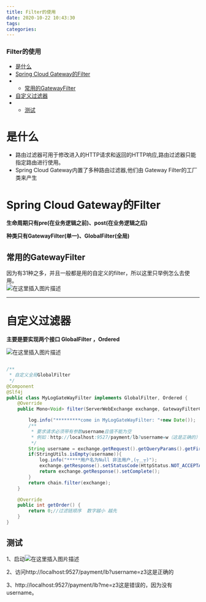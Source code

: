 ```yaml
---
title: Filter的使用
date: 2020-10-22 10:43:30
tags: 
categories: 
---
```


<!--more-->

### Filter的使用

- [是什么](#_2)
- [Spring Cloud Gateway的Filter](#Spring_Cloud_GatewayFilter_6)
- - [常用的GatewayFilter](#GatewayFilter_15)
- [自定义过滤器](#_21)
- - [测试](#_61)

# 是什么

- 路由过滤器可用于修改进入的HTTP请求和返回的HTTP响应,路由过滤器只能指定路由进行使用。
- Spring Cloud Gateway内置了多种路由过滤器,他们由 Gateway Filter的工厂类来产生

# Spring Cloud Gateway的Filter

**生命周期只有pre\(在业务逻辑之前\)、post\(在业务逻辑之后\)**

**种类只有GatewayFilter\(单一\)、GlobalFilter\(全局\)**

## 常用的GatewayFilter

因为有31种之多，并且一般都是用的自定义的filter，所以这里只举例怎么去使用。  
![在这里插入图片描述](https://img-blog.csdnimg.cn/2020102210400883.png?x-oss-process=image/watermark,type_ZmFuZ3poZW5naGVpdGk,shadow_10,text_aHR0cHM6Ly9ibG9nLmNzZG4ubmV0L3FxXzIxMDQwNTU5,size_16,color_FFFFFF,t_70#pic_center)

---

# 自定义过滤器

**主要是要实现两个接口 GlobalFilter ，Ordered**

![在这里插入图片描述](https://img-blog.csdnimg.cn/20201022104117714.png?x-oss-process=image/watermark,type_ZmFuZ3poZW5naGVpdGk,shadow_10,text_aHR0cHM6Ly9ibG9nLmNzZG4ubmV0L3FxXzIxMDQwNTU5,size_16,color_FFFFFF,t_70#pic_center)

```java

/**
 * 自定义全局GlobalFilter
 */
@Component
@Slf4j
public class MyLogGateWayFilter implements GlobalFilter, Ordered {
    @Override
    public Mono<Void> filter(ServerWebExchange exchange, GatewayFilterChain chain) {

        log.info("*********come in MyLogGateWayFilter: "+new Date());
        /**
         * 要求请求必须带有参数username且值不能为空
         * 例如：http://localhost:9527/payment/lb?username=w（这是正确的）
         */
        String username = exchange.getRequest().getQueryParams().getFirst("username");
        if(StringUtils.isEmpty(username)){
            log.info("*****用户名为Null 非法用户,(┬＿┬)");
            exchange.getResponse().setStatusCode(HttpStatus.NOT_ACCEPTABLE);//给人家一个回应
            return exchange.getResponse().setComplete();
        }
        return chain.filter(exchange);
    }

    @Override
    public int getOrder() {
        return 0;//过滤链顺序  数字越小 越先
    }
}


```

## 测试

1、启动![在这里插入图片描述](https://img-blog.csdnimg.cn/20201022104200818.png?x-oss-process=image/watermark,type_ZmFuZ3poZW5naGVpdGk,shadow_10,text_aHR0cHM6Ly9ibG9nLmNzZG4ubmV0L3FxXzIxMDQwNTU5,size_16,color_FFFFFF,t_70#pic_center)

2、访问http://localhost:9527/payment/lb\?username=z3这是正确的

3、http://localhost:9527/payment/lb\?me=z3这是错误的，因为没有username。
